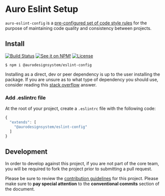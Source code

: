 # Auro Eslint Setup

`auro-eslint-config` is a [pre-configured set of code style rules](https://eslint.org/) for the purpose of maintaining code quality and consistency between projects.

## Install

[![Build Status](https://img.shields.io/github/workflow/status/AlaskaAirlines/auro-eslint-config/Test%20and%20publish?branch=master&style=for-the-badge)](https://github.com/AlaskaAirlines/auro-eslint-config/actions?query=workflow%3A%22test+and+publish%22)
[![See it on NPM!](https://img.shields.io/npm/v/@aurodesignsystem/eslint-config?style=for-the-badge&color=orange)](https://www.npmjs.com/package/@aurodesignsystem/eslint-config)
[![License](https://img.shields.io/npm/l/@aurodesignsystem/eslint-config?color=blue&style=for-the-badge)](https://www.apache.org/licenses/LICENSE-2.0)

```shell
$ npm i @aurodesignsystem/eslint-config
```

Installing as a direct, dev or peer dependency is up to the user installing the package. If you are unsure as to what type of dependency you should use, consider reading this [stack overflow](https://stackoverflow.com/questions/18875674/whats-the-difference-between-dependencies-devdependencies-and-peerdependencies) answer.

### Add .eslintrc file

At the root of your project, create a `.eslintrc` file with the following code:

```js
{
  "extends": [
    "@aurodesignsystem/eslint-config"
  ]
}
```

## Development

In order to develop against this project, if you are not part of the core team, you will be required to fork the project prior to submitting a pull request.

Please be sure to review the [contribution guidelines](https://auro.alaskaair.com/getting-started/developers/contributing) for this project. Please make sure to **pay special attention** to the **conventional commits** section of the document.
